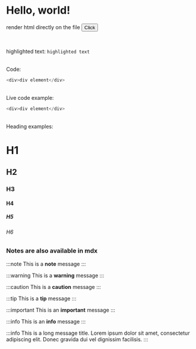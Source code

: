 # Hello, world!

render html directly on the file <button>Click</button>

<br />

highlighted text: `highlighted text`

<br />
Code:

```js
<div>div element</div>
```

<br />
Live code example:

```js live
<div>div element</div>
```

<br />
Heading examples:

# H1

## H2

### H3

#### H4

##### H5

###### H6

### Notes are also available in mdx

:::note
This is a <b>note</b> message
:::

:::warning
This is a <b>warning</b> message
:::

:::caution
This is a <b>caution</b> message
:::

:::tip
This is a <b>tip</b> message
:::

:::important
This is an <b>important</b> message
:::

:::info
This is an <b>info</b> message
:::

:::info This is a long message title. Lorem ipsum dolor sit amet, consectetur adipiscing elit. Donec gravida dui vel dignissim facilisis.
:::

<br />
